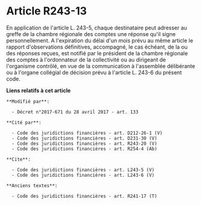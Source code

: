 # Article R243-13

En application de l'article L. 243-5, chaque destinataire peut adresser au greffe de la chambre régionale des comptes une
réponse qu'il signe personnellement. A l'expiration du délai d'un mois prévu au même article le rapport d'observations
définitives, accompagné, le cas échéant, de la ou des réponses reçues, est notifié par le président de la chambre régionale
des comptes à l'ordonnateur de la collectivité ou au dirigeant de l'organisme contrôlé, en vue de la communication à
l'assemblée délibérante ou à l'organe collégial de décision prévu à l'article L. 243-6 du présent code.

**Liens relatifs à cet article**

	**Modifié par**:

	  - Décret n°2017-671 du 28 avril 2017 - art. 133

	**Cité par**:

	  - Code des juridictions financières - art. D212-26-1 (V)
	  - Code des juridictions financières - art. D231-30 (V)
	  - Code des juridictions financières - art. R243-20 (V)
	  - Code des juridictions financières - art. R254-4 (Ab)

	**Cite**:

	  - Code des juridictions financières - art. L243-5 (V)
	  - Code des juridictions financières - art. L243-6 (V)

	**Anciens textes**:

	  - Code des juridictions financières - art. R241-17 (T)
